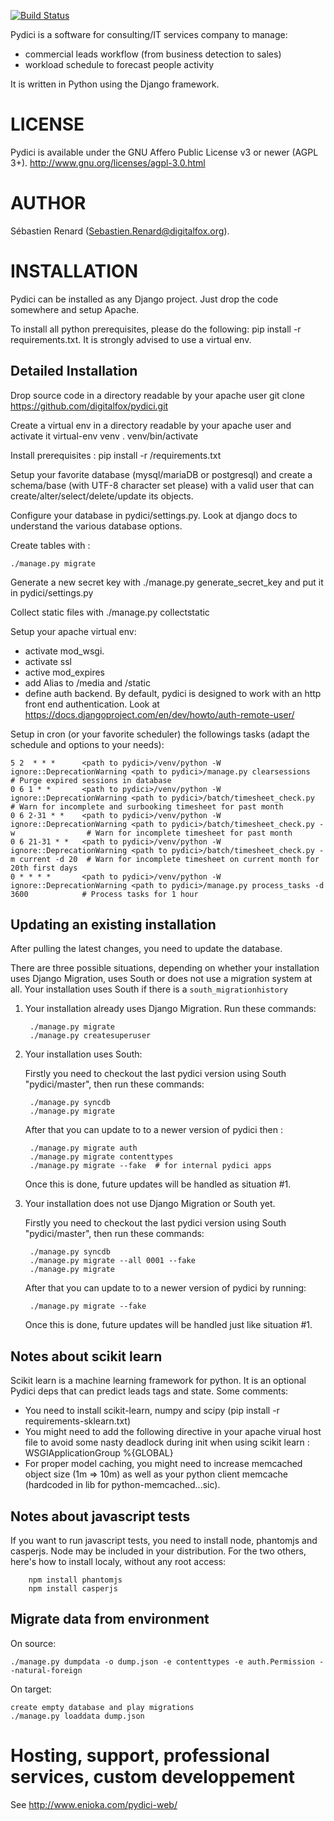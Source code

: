 [![Build Status](https://travis-ci.org/digitalfox/pydici.png?branch=master)](https://travis-ci.org/digitalfox/pydici)

Pydici is a software for consulting/IT services company to manage:
- commercial leads workflow (from business detection to sales)
- workload schedule to forecast people activity

It is written in Python using the Django framework.


# LICENSE

Pydici is available under the GNU Affero Public License v3 or newer (AGPL 3+).
http://www.gnu.org/licenses/agpl-3.0.html

# AUTHOR

Sébastien Renard (Sebastien.Renard@digitalfox.org).


# INSTALLATION

Pydici can be installed as any Django project. Just drop the code somewhere
and setup Apache.

To install all python prerequisites, please do the following: pip install -r requirements.txt. It is strongly advised to use a virtual env.

## Detailed Installation

Drop source code in a directory readable by your apache user
   git clone https://github.com/digitalfox/pydici.git

Create a virtual env in a directory readable by your apache user and activate it
   virtual-env venv
   . venv/bin/activate

Install prerequisites :
   pip install -r <path to pydici source code>/requirements.txt

Setup your favorite database (mysql/mariaDB or postgresql) and create a schema/base (with UTF-8 character set please) with a valid user that can create/alter/select/delete/update its objects.

Configure your database in pydici/settings.py. Look at django docs to understand the various database options.

Create tables with :

    ./manage.py migrate

Generate a new secret key with ./manage.py generate_secret_key and put it in pydici/settings.py

Collect static files with ./manage.py collectstatic

Setup your apache virtual env:

- activate mod_wsgi.
- activate ssl
- active mod_expires
- add Alias to /media and /static
- define auth backend. By default, pydici is designed to work with an http front end authentication. Look at https://docs.djangoproject.com/en/dev/howto/auth-remote-user/

Setup in cron (or your favorite scheduler) the followings tasks (adapt the schedule and options to your needs):

    5 2  * * *      <path to pydici>/venv/python -W ignore::DeprecationWarning <path to pydici>/manage.py clearsessions                    # Purge expired sessions in database
    0 6 1 * *       <path to pydici>/venv/python -W ignore::DeprecationWarning <path to pydici>/batch/timesheet_check.py                   # Warn for incomplete and surbooking timesheet for past month
    0 6 2-31 * *    <path to pydici>/venv/python -W ignore::DeprecationWarning <path to pydici>/batch/timesheet_check.py -w                # Warn for incomplete timesheet for past month
    0 6 21-31 * *   <path to pydici>/venv/python -W ignore::DeprecationWarning <path to pydici>/batch/timesheet_check.py -m current -d 20  # Warn for incomplete timesheet on current month for 20th first days
    0 * * * *       <path to pydici>/venv/python -W ignore::DeprecationWarning <path to pydici>/manage.py process_tasks -d 3600            # Process tasks for 1 hour


## Updating an existing installation

After pulling the latest changes, you need to update the database.

There are three possible situations, depending on whether your installation uses Django Migration, uses South or does not use a migration system at all. 
Your installation uses South if there is a `south_migrationhistory`

1. Your installation already uses Django Migration. Run these commands:

        ./manage.py migrate
        ./manage.py createsuperuser

2. Your installation uses South:

    Firstly you need to checkout the last pydici version using South "pydici/master", then run these commands:

        ./manage.py syncdb
        ./manage.py migrate

    After that you can update to to a newer version of pydici then :

        ./manage.py migrate auth
        ./manage.py migrate contenttypes
        ./manage.py migrate --fake  # for internal pydici apps

    Once this is done, future updates will be handled as situation #1.

3. Your installation does not use Django Migration or South yet.

    Firstly you need to checkout the last pydici version using South "pydici/master", then run these commands:

        ./manage.py syncdb
        ./manage.py migrate --all 0001 --fake
        ./manage.py migrate

    After that you can update to to a newer version of pydici by running:

        ./manage.py migrate --fake

    Once this is done, future updates will be handled just like situation #1.

## Notes about scikit learn
Scikit learn is a machine learning framework for python. It is an optional Pydici deps that can predict leads tags and state.
Some comments:

- You need to install scikit-learn, numpy and scipy (pip install -r requirements-sklearn.txt)
- You might need to add the following directive in your apache virual host file to avoid some nasty deadlock during init when using scikit learn : WSGIApplicationGroup %{GLOBAL}
- For proper model caching, you might need to increase memcached object size (1m => 10m) as well as your python client memcache (hardcoded in lib for python-memcached...sic).

## Notes about javascript tests
If you want to run javascript tests, you need to install node, phantomjs and casperjs. Node may be included in your distribution. For the two others, here's how to install localy, without any root access:

        npm install phantomjs
        npm install casperjs

## Migrate data from environment
On source:

    ./manage.py dumpdata -o dump.json -e contenttypes -e auth.Permission --natural-foreign

On target:

    create empty database and play migrations
    ./manage.py loaddata dump.json

# Hosting, support, professional services, custom developpement
See http://www.enioka.com/pydici-web/

